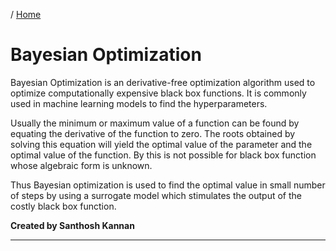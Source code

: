 / [Home](index.md)

# Bayesian Optimization

Bayesian Optimization is an derivative-free optimization algorithm used to optimize computationally expensive black box functions. It is commonly used in machine learning models to find the hyperparameters.

Usually the minimum or maximum value of a function can be found by equating the derivative of the function to zero. The roots obtained by solving this equation will yield the optimal value of the parameter and the optimal value of the function. By this is not possible for black box function whose algebraic form is unknown.

Thus Bayesian optimization is used to find the optimal value in small number of steps by using a surrogate model which stimulates the output of the costly black box function.
<br>

**Created by Santhosh Kannan**

---

<br>
